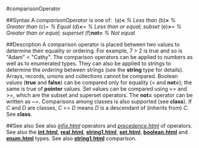 
#comparisonOperator

##Syntax
A *comparisonOperator* is one of:
 (a)**<** *% Less than* (b)**>** *% Greater than* (c)= *% Equal* (d)**<**= *% Less than or equal; subset* (e)**>**= *% Greater than or equal; superset* (f)**not=** *% Not equal*

##Description
A comparison operator is placed between two values to determine their equality or ordering. For example, 7 > 2 is true and so is "Adam" < "Cathy". The comparison operators can be applied to numbers as well as to enumerated types. They can also be applied to strings to determine the *ordering* between strings (see the **string** type for details). Arrays, records, unions and collections cannot be compared. Boolean values (**true** and **false**) can be compared only for equality (= and **not=**); the same is true of  **pointer** values. Set values can be compared using <= and >=, which are the subset and superset operators. The **not=** operator can be written as ~=.
Comparisons among classes is also supported (see **class**). If *C* and *D* are classes, *C* <= *D* means *D* is a descendant of (inherits from) *C*. See **class**.

##See also
See also *[infix.html](infix)* operators and *[precedence.html](precedence)* of operators. See also the **[int.html](int)**, **[real.html](real)**, **[string1.html](string)**, **[set.html](set)**, **[boolean.html](boolean)** and **[enum.html](enum)** types. See also **[string1.html](string)** comparison.
